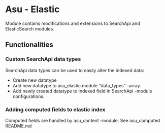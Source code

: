 # Asu - Elastic

Module contains modifications and extensions to SearchApi and ElasticSearch modules.


## Functionalities

### Custom SearchApi data types

SearchApi data types can be used to easily alter the indexed data:
 - Create new datatype
 - Add new datatype to asu_elastic.module "data_types" -array.
 - Add newly created datatype to indexed field in SearchApi -module configurations. 

### Adding computed fields to elastic index

Computed fields are handled by asu_content -module. See asu_computed README.md
